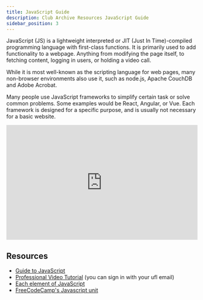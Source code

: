 ```yaml
---
title: JavaScript Guide
description: Club Archive Resources JavaScript Guide
sidebar_position: 3
---
```


JavaScript (JS) is a lightweight interpreted or JIT (Just In Time)-compiled programming language with first-class functions. It is primarily used to add functionality to a webpage. Anything from modifying the page itself, to fetching content, logging in users, or holding a video call.

While it is most well-known as the scripting language for web pages, many non-browser environments also use it, such as node.js, Apache CouchDB and Adobe Acrobat.

Many people use JavaScript frameworks to simplify certain task or solve common problems. Some examples would be React, Angular, or Vue. Each framework is designed for a specific purpose, and is usually not necessary for a basic website.

<iframe width="500" height="300" src="https://www.youtube.com/embed/DHjqpvDnNGE" title="JavaScript in 100 Seconds" frameborder="0" allow="accelerometer; autoplay; clipboard-write; encrypted-media; gyroscope; picture-in-picture; web-share" allowfullscreen></iframe>

## Resources

- [Guide to JavaScript](https://developer.mozilla.org/en-US/docs/Learn/JavaScript/First_steps/What_is_JavaScript)
- [Professional Video Tutorial](https://www.lynda.com/JavaScript-tutorials/JavaScript-Essential-Training/574716-2.html) (you can sign in with your ufl email)
- [Each element of JavaScript](https://www.w3schools.com/js/default.asp)
- [FreeCodeCamp's Javascript unit](https://www.freecodecamp.org/challenges/comment-your-javascript-code)

